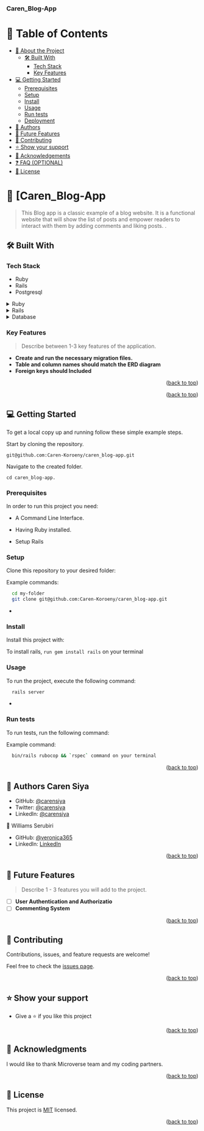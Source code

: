 <a name="readme-top"></a>

<!--
!!! IMPORTANT !!!
This README is an example of how you could professionally present your codebase. 
Writing documentation is a crucial part of your work as a professional software developer and cannot be ignored. 

You should modify this file to match your project and remove sections that don't apply.

REQUIRED SECTIONS:
- Table of Contents
- About the Project
  - Built With
  - Live Demo
- Getting Started
- Authors
- Future Features
- Contributing
- Show your support
- Acknowledgements
- License

OPTIONAL SECTIONS:
- FAQ

After you're finished please remove all the comments and instructions!

For more information on the importance of a professional README for your repositories: https://github.com/microverseinc/curriculum-transversal-skills/blob/main/documentation/articles/readme_best_practices.md
-->

  <h3><b>Caren_Blog-App</b></h3>

</div>

<!-- TABLE OF CONTENTS -->

# 📗 Table of Contents

- [📖 About the Project](#about-project)
  - [🛠 Built With](#built-with)
    - [Tech Stack](#tech-stack)
    - [Key Features](#key-features)
- [💻 Getting Started](#getting-started)
  - [Prerequisites](#prerequisites)
  - [Setup](#setup)
  - [Install](#install)
  - [Usage](#usage)
  - [Run tests](#run-tests)
  - [Deployment](#deployment)
- [👥 Authors](#authors)
- [🔭 Future Features](#future-features)
- [🤝 Contributing](#contributing)
- [⭐️ Show your support](#support)
- [🙏 Acknowledgements](#acknowledgements)
- [❓ FAQ (OPTIONAL)](#faq)
- [📝 License](#license)

<!-- PROJECT DESCRIPTION -->

# 📖 [Caren_Blog-App <a name="about-project"></a>

> This Blog app is a classic example of a blog website. It is a functional website that will show the list of posts and empower readers to interact with them by adding comments and liking posts.
.

## 🛠 Built With <a name="built-with"></a>

### Tech Stack <a name="tech-stack"></a>
- Ruby
- Rails
- Postgresql

<details>
  <summary>Ruby</summary>
  <ul>
    <li><a href="https://rubygems.org/">RubyGems</a></li>
  </ul>
</details>

<details>
  <summary>Rails</summary>
  <ul>
    <li><a href="https://rubyonrails.org/">Rails</a></li>
  </ul>
</details>

<details>
<summary>Database</summary>
  <ul>
    <li><a href="https://phoenixnap.com/kb/tag/postgresql">PostgreSQL</a></li>
  </ul>
</details>

<!-- Features -->

### Key Features <a name="key-features"></a>

> Describe between 1-3 key features of the application.

- **Create and run the necessary migration files.**
- **Table and column names should match the ERD diagram**
- **Foreign keys should Included**

<p align="right">(<a href="#readme-top">back to top</a>)</p>

<p align="right">(<a href="#readme-top">back to top</a>)</p>

<!-- GETTING STARTED -->

## 💻 Getting Started <a name="getting-started"></a>

To get a local copy up and running follow these simple example steps.

Start by cloning the repository.

`git@github.com:Caren-Koroeny/caren_blog-app.git`

Navigate to the created folder.

`cd caren_blog-app.`

### Prerequisites

In order to run this project you need:

- A Command Line Interface.

- Having Ruby installed.

- Setup Rails


### Setup

Clone this repository to your desired folder:


Example commands:

```sh
  cd my-folder
  git clone git@github.com:Caren-Koroeny/caren_blog-app.git
```
-

### Install

Install this project with:

To install rails, `run gem install rails` on your terminal

### Usage

To run the project, execute the following command:

```sh
  rails server
```
-

### Run tests

To run tests, run the following command:


Example command:

```sh
  bin/rails rubocop && `rspec` command on your terminal
```

<p align="right">(<a href="#readme-top">back to top</a>)</p>

<!-- AUTHORS -->

## 👥 Authors <a name="authors">Caren Siya</a>

- GitHub: [@carensiya ](https://github.com/Caren-Koroeny)
- Twitter: [@carensiya](https://twitter.com/home)
- LinkedIn: [@carensiya](www.linkedin.com/in/caren-siya-a89712180)

👤  <a name="authors">Williams Serubiri</a>

- GitHub: [@veronica365](https://github.com/veronica365)
- LinkedIn: [LinkedIn](https://www.linkedin.com/in/william-sserubiri-veronica/)

<p align="right">(<a href="#readme-top">back to top</a>)</p>

<!-- FUTURE FEATURES -->

## 🔭 Future Features <a name="future-features"></a>

> Describe 1 - 3 features you will add to the project.

- [ ] **User Authentication and Authorizatio**
- [ ] **Commenting System**

<p align="right">(<a href="#readme-top">back to top</a>)</p>

<!-- CONTRIBUTING -->

## 🤝 Contributing <a name="contributing"></a>

Contributions, issues, and feature requests are welcome!

Feel free to check the [issues page](https://github.com/Caren-Koroeny/caren_blog-app/issues).

<p align="right">(<a href="#readme-top">back to top</a>)</p>

<!-- SUPPORT -->

## ⭐️ Show your support <a name="support"></a>


- Give a ⭐️ if you like this project

<p align="right">(<a href="#readme-top">back to top</a>)</p>

<!-- ACKNOWLEDGEMENTS -->

## 🙏 Acknowledgments <a name="acknowledgements"></a>

I would like to thank Microverse team and my coding partners.

<p align="right">(<a href="#readme-top">back to top</a>)</p>
<!-- LICENSE -->

## 📝 License <a name="license"></a>

This project is [MIT](./LICENSE) licensed.

<p align="right">(<a href="#readme-top">back to top</a>)</p>